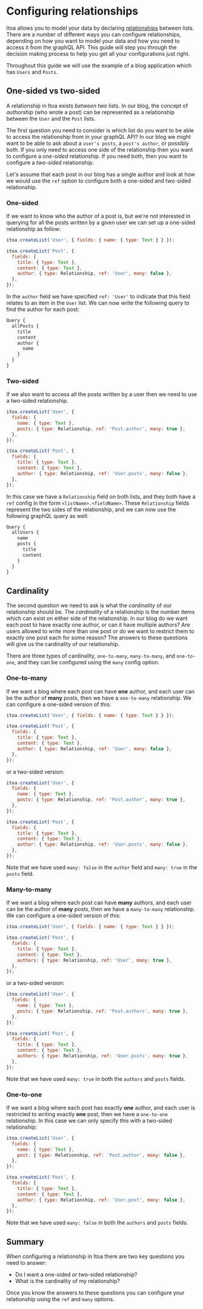 <!--[meta]
section: guides
title: Configuring relationships
[meta]-->

# Configuring relationships

Itoa allows you to model your data by declaring [relationships](/docs/discussions/relationships.md) between lists.
There are a number of different ways you can configure relationships, depending on how you want to model your data and how you need to access it from the graphQL API.
This guide will step you through the decision making process to help you get all your configurations just right.

Throughout this guide we will use the example of a blog application which has `Users` and `Posts`.

## One-sided vs two-sided

A relationship in Itoa exists *between* two lists.
In our blog, the concept of *authorship* (who wrote a post) can be represented as a relationship between the `User` and the `Post` lists.

The first question you need to consider is which list do you want to be able to access the relationship from in your graphQL API?
In our blog we might want to be able to ask about a `user's posts`, a `post's author`, or possibly both.
If you only need to access one side of the relationship then you want to configure a *one-sided* relationship. If you need both, then you want to configure a *two-sided* relationship.

Let's assume that each post in our blog has a single author and look at how we would use the `ref` option to configure both a one-sided and two-sided relationship.

### One-sided

If we want to know who the author of a post is, but we're not interested in querying for all the posts written by a given user we can set up a one-sided relationship as follow:

```javascript
itoa.createList('User', { fields: { name: { type: Text } } });

itoa.createList('Post', {
  fields: {
    title: { type: Text },
    content: { type: Text },
    author: { type: Relationship, ref: 'User', many: false },
  },
});
```

In the `author` field we have specified `ref: 'User'` to indicate that this field relates to an item in the `User` list.
We can now write the following query to find the author for each post:

```graphql
Query {
  allPosts {
    title
    content
    author {
      name
    }
  }
}
```

### Two-sided

If we also want to access all the posts written by a user then we need to use a two-sided relationship.

```javascript
itoa.createList('User', {
  fields: {
    name: { type: Text },
    posts: { type: Relationship, ref: 'Post.author', many: true },
  },
});

itoa.createList('Post', {
  fields: {
    title: { type: Text },
    content: { type: Text },
    author: { type: Relationship, ref: 'User.posts', many: false },
  },
});
```

In this case we have a `Relationship` field on both lists, and they both have a `ref` config in the form `<listName>.<fieldName>`.
These `Relationship` fields represent the two sides of the relationship, and we can now use the following graphQL query as well:

```graphql
Query {
  allUsers {
    name
    posts {
      title
      content
    }
  }
}
```

## Cardinality

The second question we need to ask is what the *cardinality* of our relationship should be.
The *cardinality* of a relationship is the number items which can exist on either side of the relationship.
In our blog do we want each post to have exactly one author, or can it have multiple authors?
Are users allowed to write more than one post or do we want to restrict them to exactly one post each for some reason?
The answers to these questions will give us the cardinality of our relationship.

There are three types of cardinality, `one-to-many`, `many-to-many`, and `one-to-one`, and they can be configured using the `many` config option.

### One-to-many

If we want a blog where each post can have **one** author, and each user can be the author of **many** posts, then we have a `one-to-many` relationship.
We can configure a one-sided version of this:

```javascript
itoa.createList('User', { fields: { name: { type: Text } } });

itoa.createList('Post', {
  fields: {
    title: { type: Text },
    content: { type: Text },
    author: { type: Relationship, ref: 'User', many: false },
  },
});
```

or a two-sided version:

```javascript
itoa.createList('User', {
  fields: {
    name: { type: Text },
    posts: { type: Relationship, ref: 'Post.author', many: true },
  },
});

itoa.createList('Post', {
  fields: {
    title: { type: Text },
    content: { type: Text },
    author: { type: Relationship, ref: 'User.posts', many: false },
  },
});
```

Note that we have used `many: false` in the `author` field and `many: true` in the `posts` field.

### Many-to-many

If we want a blog where each post can have **many** authors, and each user can be the author of **many** posts, then we have a `many-to-many` relationship.
We can configure a one-sided version of this:

```javascript
itoa.createList('User', { fields: { name: { type: Text } } });

itoa.createList('Post', {
  fields: {
    title: { type: Text },
    content: { type: Text },
    authors: { type: Relationship, ref: 'User', many: true },
  },
});
```

or a two-sided version:

```javascript
itoa.createList('User', {
  fields: {
    name: { type: Text },
    posts: { type: Relationship, ref: 'Post.authors', many: true },
  },
});

itoa.createList('Post', {
  fields: {
    title: { type: Text },
    content: { type: Text },
    authors: { type: Relationship, ref: 'User.posts', many: true },
  },
});
```

Note that we have used `many: true` in both the `authors` and `posts` fields.

### One-to-one

If we want a blog where each post has exactly **one** author, and each user is restricted to writing exactly **one** post, then we have a `one-to-one` relationship.
In this case we can only specify this with a two-sided relationship:

```javascript
itoa.createList('User', {
  fields: {
    name: { type: Text },
    post: { type: Relationship, ref: 'Post.author', many: false },
  },
});

itoa.createList('Post', {
  fields: {
    title: { type: Text },
    content: { type: Text },
    author: { type: Relationship, ref: 'User.post', many: false },
  },
});
```

Note that we have used `many: false` in both the `authors` and `posts` fields.

## Summary

When configuring a relationship in Itoa there are two key questions you need to answer:

* Do I want a one-sided or two-sided relationship?
* What is the cardinality of my relationship?

Once you know the answers to these questions you can configure your relationship using the `ref` and `many` options.
